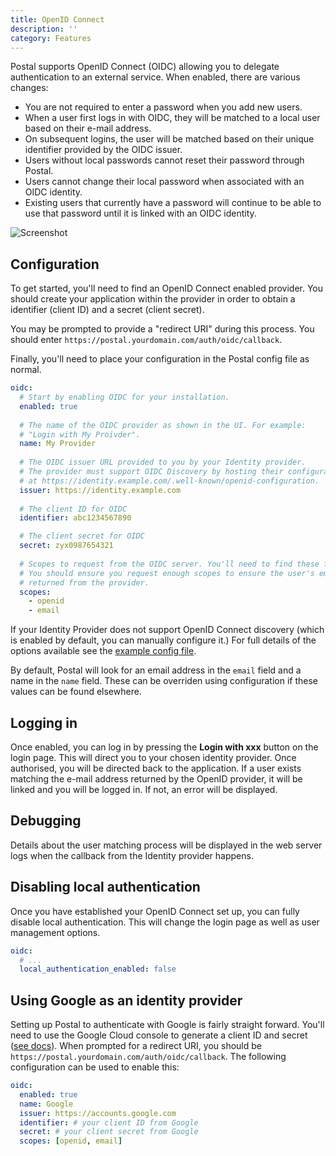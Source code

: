 ```yaml
---
title: OpenID Connect
description: ''
category: Features
---
```


Postal supports OpenID Connect (OIDC) allowing you to delegate authentication to an external service. When enabled, there are various changes:

* You are not required to enter a password when you add new users.
* When a user first logs in with OIDC, they will be matched to a local user based on their e-mail address.
* On subsequent logins, the user will be matched based on their unique identifier provided by the OIDC issuer.
* Users without local passwords cannot reset their password through Postal.
* Users cannot change their local password when associated with an OIDC identity.
* Existing users that currently have a password will continue to be able to use that password until it is linked with an OIDC identity.

![Screenshot](/screenshots/oidc.png)

## Configuration

To get started, you'll need to find an OpenID Connect enabled provider. You should create your application within the provider in order to obtain a identifier (client ID) and a secret (client secret).

You may be prompted to provide a "redirect URI" during this process. You should enter `https://postal.yourdomain.com/auth/oidc/callback`.

Finally, you'll need to place your configuration in the Postal config file as normal.

```yaml
oidc:
  # Start by enabling OIDC for your installation.
  enabled: true
  
  # The name of the OIDC provider as shown in the UI. For example: 
  # "Login with My Proivder".
  name: My Provider
  
  # The OIDC issuer URL provided to you by your Identity provider. 
  # The provider must support OIDC Discovery by hosting their configuration
  # at https://identity.example.com/.well-known/openid-configuration.
  issuer: https://identity.example.com
  
  # The client ID for OIDC
  identifier: abc1234567890

  # The client secret for OIDC
  secret: zyx0987654321
  
  # Scopes to request from the OIDC server. You'll need to find these from your provider.
  # You should ensure you request enough scopes to ensure the user's email address is
  # returned from the provider.
  scopes:
    - openid
    - email
```

If your Identity Provider does not support OpenID Connect discovery (which is enabled by default, you can manually configure it.) For full details of the options available see the [example config file](https://github.com/postalserver/postal/blob/main/doc/config/yaml.yml).

By default, Postal will look for an email address in the `email` field and a name in the `name` field. These can be overriden using configuration if these values can be found elsewhere.

## Logging in

Once enabled, you can log in by pressing the **Login with xxx** button on the login page. This will direct you to your chosen identity provider. Once authorised, you will be directed back to the application. If a user exists matching the e-mail address returned by the OpenID provider, it will be linked and you will be logged in. If not, an error will be displayed.

## Debugging

Details about the user matching process will be displayed in the web server logs when the callback from the Identity provider happens.

## Disabling local authentication

Once you have established your OpenID Connect set up, you can fully disable local authentication. This will change the login page as well as user management options.

```yaml
oidc: 
  # ...
  local_authentication_enabled: false
```

## Using Google as an identity provider

Setting up Postal to authenticate with Google is fairly straight forward. You'll need to use the Google Cloud console to generate a client ID and secret ([see docs](https://developers.google.com/identity/openid-connect/openid-connect)). When prompted for a redirect URI, you should be `https://postal.yourdomain.com/auth/oidc/callback`. The following configuration can be used to enable this:

```yaml
oidc:
  enabled: true
  name: Google
  issuer: https://accounts.google.com
  identifier: # your client ID from Google
  secret: # your client secret from Google
  scopes: [openid, email]
```
